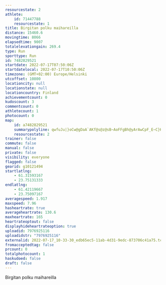 ```yaml
---
resourcestate: 2
athlete:
    id: 71447788
    resourcestate: 1
title: Birgitan polku maihareilla
distance: 15460.6
movingtime: 8066
elapsedtime: 9007
totalelevationgain: 269.4
type: Run
sporttype: Run
id: 7482829521
startdate: 2022-07-17T07:50:06Z
startdatelocal: 2022-07-17T10:50:06Z
timezone: (GMT+02:00) Europe/Helsinki
utcoffset: 10800
locationcity: null
locationstate: null
locationcountry: Finland
achievementcount: 0
kudoscount: 3
commentcount: 0
athletecount: 1
photocount: 0
map:
    id: a7482829521
    summarypolyline: qwfuJu|}oCw@gDaA`AKf@s@z@sB~AoFFgBh@yArAwCpF_E~C}HXsMoAuAb@s@k@iDi@aLk@wLkBeDFY^k@u@cDN_CeAmD]uBeAoCqCqA_C{@_@qC}CuCuA}@}@gB_@uF}A}B_AsEYUrC[pKT~@?bB[bKLtAMj@?UHFHb@VJoAfE]vGBzAq@vBZJOAOp@UNiD`Pa@fAiAdIsAjGg@`H{Ah@uHe@UTMfAu@aAmBL?]MO{Dc@eBu@k@Xy@fAcA|D[Fi@t@s@lDeBD_Aq@mARWpBC~HO|CZ`B?z@_B|L@pAIImArAuClIc@lCAxDa@lBaAzAmB~BuBAeARwAvBaA^{@nAy@H_DyAaEbAgCCyCqEwAF}@e@a@t@{@VeAm@{@XuAx@}@hAgBmAcABi@d@_Bi@qBtCeB]e@{@wAqJw@mCgBwBy@g@w@mBo@Kk@{@aDe@o@t@CYsCUuBgAuCQc@h@a@?eDaAc@e@q@N}By@qCGWe@s@Q[_D_@k@MkAWi@a@FS[cCXc@r@YDQ`AQLcAc@@NCw@Ug@OIQAQJJRKg@_@QMc@e@@]`ASJGiAo@o@mCtAqAcCByAw@{AIqAYg@Gm@o@cAm@Nk@`Bk@Jc@[u@ZmCoBk@u@a@?g@q@g@uAWsCkAcEc@cDQa@WE{@yBcD~ACbCq@hAwAdEUDM\mA]}A}Ey@aA{AaHc@c@sA_EOgBGiFa@gAm@s@qBcASc@}AKmCeBwCsCmCcAi@y@gDqBeAMy@_AMo@SaDBaDcAk@e@l@wBOUp@}Az@y@pI}@|DuCBy@h@k@?k@bBg@JWj@iD`A]dAk@f@w@Yk@jAi@Y]fBa@Ds@v@k@tA}@R{@hBYB[w@g@]sDDmARu@TYd@e@Ae@h@s@_@iAr@w@bBgA`AOv@{@`BaCDiAk@Oc@U@w@z@eAtD_@N_Dk@qAyB[uAqAeB_@cCsAYkBp@}CaAiBqAqDy@_@iBs@m@KN@dAwAVYnCF|BQnG_A~FU?sAd@g@n@eAAqAkAeCPQSk@{Cg@Uk@j@o@kAw@aC]}Jo@}D_@EM[ViCYiD~AaJPmEUSRy@NqDIiB{A{Cs@oCDeEKsAwByAeBBi@o@SkEw@mDm@cAqEDi@tAQ|A
    resourcestate: 2
trainer: false
commute: false
manual: false
private: false
visibility: everyone
flagged: false
gearid: g10121494
startlatlng:
    - 61.31593167
    - 23.75131333
endlatlng:
    - 61.42119667
    - 23.75097167
averagespeed: 1.917
maxspeed: 7.96
hasheartrate: true
averageheartrate: 130.6
maxheartrate: 165
heartrateoptout: false
displayhideheartrateoption: true
uploadid: 7976925116
uploadidstr: "7976925116"
externalid: 2022-07-17_10-33-30_edb65ec5-11ab-4d31-9edc-873706c41a75.tcx
fromacceptedtag: false
prcount: 0
totalphotocount: 1
haskudoed: false
draft: false
---
```

Birgitan polku maihareilla